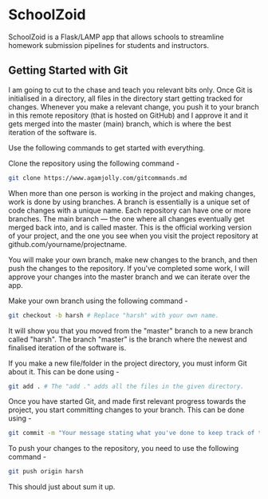 # SchoolZoid
SchoolZoid is a Flask/LAMP app that allows schools to streamline homework submission pipelines for students and instructors. 


## Getting Started with Git

I am going to cut to the chase and teach you relevant bits only. Once Git is initialised in a directory, all files in the directory start getting tracked for changes. Whenever you make a relevant change, you push it to your branch in this remote repository (that is hosted on GitHub) and I approve it and it gets merged into the master (main) branch, which is where the best iteration of the software is.  

Use the following commands to get started with everything.

Clone the repository using the following command - 

```bash
git clone https://www.agamjolly.com/gitcommands.md
```
When more than one person is working in the project and making changes, work is done by using branches. A branch is essentially is a unique set of code changes with a unique name. Each repository can have one or more branches. The main branch — the one where all changes eventually get merged back into, and is called master. This is the official working version of your project, and the one you see when you visit the project repository at github.com/yourname/projectname.

You will make your own branch, make new changes to the branch, and then push the changes to the repository. If you've completed some work, I will approve your changes into the master branch and we can iterate over the app.

Make your own branch using the following command - 
```bash
git checkout -b harsh # Replace "harsh" with your own name.
```

It will show you that you moved from the "master" branch to a new branch called "harsh". The branch "master" is the branch where the newest and finalised iteration of the software is.  

If you make a new file/folder in the project directory, you must inform Git about it. This can be done using - 
```bash
git add . # The "add ." adds all the files in the given directory.
```

Once you have started Git, and made first relevant progress towards the project, you start committing changes to your branch. This can be done using - 

```bash 
git commit -m "Your message stating what you've done to keep track of things."
```

To push your changes to the repository, you need to use the following command - 

```bash
git push origin harsh
```

This should just about sum it up. 
